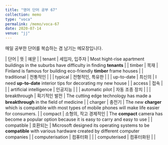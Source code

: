 ```yaml
---
title: "영어 단어 공부 67"
collection: memo
type: "voca"
permalink: /memo/voca-67
date: 2020-07-14
venue: "jj"
---
```


매일 공부한 단어를 복습하는 겸 남기는 메모장입니다.

| 단어 | 뜻 | 예문 |
| tenant | 세입자, 입주자 | Most hight-rise apartment buildings in the suburbs have difficulty in finding **tenants** |
| timber | 목재 | Finland is famous for building eco-friendly **timber** frame houses |
| traditional | 전통적인 |  |
| typical | 전형적인, 특유한 |  |
| up-to-date | 최신의 | I need **up-to-date** interior tips for decorating my new house |
| access | 접속 |  |
| artificial intelligence | 인공지능 |  |
| automatic pilot | 자동 조종 장치 |  |
| breakthrough | 획기적인 발전 | The cutting edge technology has made a **breakthrough** in the field of medicine |
| charger | 충전기 | The new **charger** which is compatible with most types of mobile phones will make life easier for consumers. |
| compact | 소형의, 작고 경제적인 | The **compact** camera has become a popular option because it is easy to carry and easy to use |
| compatible | 호환되는 | Microsoft designed its operating systems to be **compatible** with various hardware created by different computer companies |
| computerisation | 컴퓨터화 |  |
| computerised | 컴퓨터화된 |  |























